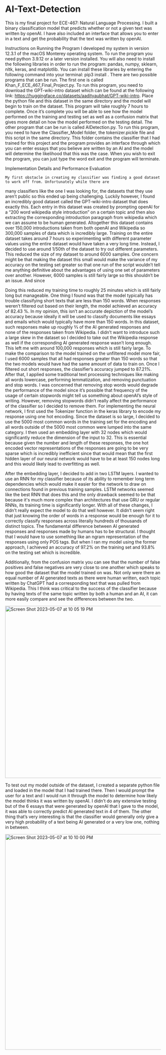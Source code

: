 # AI-Text-Detection
This is my final project for ECE-467: Natural Language Processing. I built a binary classification model that predicts whether 
or not a given text was written by openAI. I have also included an interface that allows you to enter in a text and get the 
probability that the text was written by openAI. 



Instructions on Running the Program
I developed my system in version 12.3.1 of the macOS Monterey operating system. To run the program you need python 
3.9.12 or a later version installed. You will also need to install the following libraries in order to run the program: pandas, 
numpy, sklearn, nltk, keras, and matplotlib. You can install these libraries by entering the following command into your 
terminal: pip3 install <package name>. 
	There are two possible programs that can be run. The first one is called Khan_F_ECE_467_Final_Project.py. To run this 
program, you need to download the GPT-wiki-intro dataset which can be found at the following link: 
https://huggingface.co/datasets/aadityaubhat/GPT-wiki-intro. Place the python file and this dataset in the same directory and 
the model will begin to train on the dataset. This program will take roughly 7 hours to complete. Once it’s complete you will be 
able to see how the model performed on the training and testing set as well as a confusion matrix that gives more detail on how 
the model performed on the testing detail.
	The other program that can be run is called AIDetection.py. To run this program, you need to have the Classifier_Model 
folder, the tokenizer.pickle file and this script in the same directory. This folder contains the classifier that I had trained for this project and the program provides an interface through which you can enter essays that you believe are written by an AI and the model will determine the likelihood that this was the case. When you wish to exit the program, you can just type the word exit and the program will terminate.

Implementation Details and Performance Evaluation

	My first obstacle in creating my classifier was finding a good dataset to work off from. Unfortunately while there are 
many classifiers like the one I was looking for, the datasets that they use aren’t public so this ended up being challenging. 
Luckily however, I found an incredibly good dataset called the GPT-wiki-intro dataset that does exactly this. Each entry in this 
dataset was created by prompting openAI for a “200 word wikipedia style introduction” on a certain topic and then also 
extracting the corresponding introduction paragraph from wikipedia which we can assume to be human generated. Altogether this 
dataset contains over 150,000 introductions taken from both openAI and Wikipedia so 300,000 samples of data which is incredibly 
large.
	Training on the entire dataset takes around 7 hours so experimenting with different parameter values using the entire 
dataset would have taken a very long time. Instead, I decided to use around 1/50th of the dataset to try out different 
parameters. This reduced the size of my dataset to around 6000 samples. One concern might be that making the dataset this small 
would make the variance of my accuracy on the testing set greater so that one run of the script wouldn’t tell me anything 
definitive about the advantages of using one set of parameters over another. However, 6000 samples is still fairly large so this 
shouldn’t be an issue. And since 


Doing this reduced my training time to roughly 25 minutes which is still fairly long but manageable.
One thing I found was that the model typically has trouble classifying short texts that are less than 150 words. When responses 
weren’t filtered out based on their length, the model achieved an accuracy of 82.43 %. In my opinion, this isn’t an accurate 
depiction of the model’s accuracy because ideally it will be used to classify documents like essays and emails which would 
typically have more than 150 words. In this dataset, such responses make up roughly ⅔ of the AI generated responses and none of 
the responses taken from Wikipedia. I didn’t want to introduce such a large skew in the dataset so I decided to take out the 
Wikipedia response as well if the corresponding AI generated response wasn’t long enough. This left me with around 100,000 
responses which is still fairly large. To make the comparison to the model trained on the unfiltered model more fair, I used 
6000 samples that all had responses greater than 150 words so that the two models would have had the same amount of data to 
train on. Once I filtered out short responses, the classifier’s accuracy jumped to 87.21%.
After that, I applied some traditional text processing techniques like making all words lowercase, performing lemmatization, and 
removing punctuation and stop words. I was concerned that removing stop words would degrade the performance of the model since 
it’s possible that frequency of the usage of certain stopwords might tell us something about openAI’s style of writing. However, 
removing stopwords didn’t really affect the performance of the classifier so I decided to remove them.
For implementing the neural network, I first used the Tokenizer function in the keras library to encode my response using one 
hot encoding. Since the dataset is so large, I decided to use the 5000 most common words in the training set for the encoding 
and all words outside of the 5000 most common were lumped into the same category. I then used an embedding layer with 32 nodes 
which would significantly reduce the dimension of the input to 32. This is essential because given the number and length of 
these responses, the one hot encoded vector representations of the responses are going to be very sparse which is incredibly 
inefficient since that would mean that the first hidden layer of our neural network would have to be at least 150 nodes long and 
this would likely lead to overfitting as well.

After the embedding layer, I decided to add in two LSTM layers. I wanted to use an RNN for my classifier because of its ability 
to remember long term dependencies which would make it easier for the network to draw on connections found in previous training 
samples. LSTM networks seemed like the best RNN that does this and the only drawback seemed to be that because it's much more 
complex than architectures that use GRU or regular RNNs, its training time is significantly longer. 
With all of these changes, I didn’t really expect the model to do that well however. It didn’t seem right that just knowing the 
order of words in a response would be enough for it to correctly classify responses across literally hundreds of thousands of 
distinct topics. The fundamental difference between AI generated responses and responses made by humans has to be structural. I 
thought that I would have to use something like an ngram representation of the responses using only POS tags. But when I ran my 
model using the former approach, I achieved an accuracy of 97.2% on the training set and 93.8% on the testing set which is 
incredible.

Additionally, from the confusion matrix you can see that the number of false positives and false negatives are very close to one 
another which speaks to how good the dataset that the model trained on was. Not only were there an equal number of AI generated 
texts as there were human written, each topic written by ChatGPT had a corresponding text that was pulled from Wikipedia. This I 
think was critical to the success of the classifier because by having texts of the same topic written by both a human and an AI, 
it can more easily compare and see the differences between the two.

<img width="556" alt="Screen Shot 2023-05-07 at 10 05 19 PM" src="https://user-images.githubusercontent.com/78983433/236717951-d0326505-8f2f-4ac2-9128-314533fc48eb.png">



To test out my model outside of the dataset, I created a separate python file and loaded in the model that I had trained there. 
Then I would prompt the user for a text and I would run it through the model to determine how likely the model thinks it was 
written by openAI. I didn’t do any extensive testing but of the 6 essays that were generated by openAI that I gave to the model, 
it was able to correctly predict AI generated text in 4 of them. The other thing that’s very interesting is that the classifier 
would generally only give a very high probability of a text being AI generated or a very low one, nothing in between.




<img width="696" alt="Screen Shot 2023-05-07 at 10 10 00 PM" src="https://user-images.githubusercontent.com/78983433/236718441-016532f0-257f-4c81-8a84-b14ce000fdb4.png">


